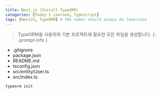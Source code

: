```yaml
---
title: Nest.js (Install TypeORM)
categories: [Today I Learned, Typescript]
tags: [NestJS, TypeORM] # TAG names should always be lowercase
---
```


> TypeORM을 사용하여 기본 프로젝트에 필요한 모든 파일을 생성합니다.
{: .prompt-info }

- .gitignore
- package.json
- README.md
- tsconfig.json
- src/entity/User.ts
- src/index.ts

```bash
typeorm init
```